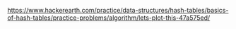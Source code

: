 https://www.hackerearth.com/practice/data-structures/hash-tables/basics-of-hash-tables/practice-problems/algorithm/lets-plot-this-47a575ed/
